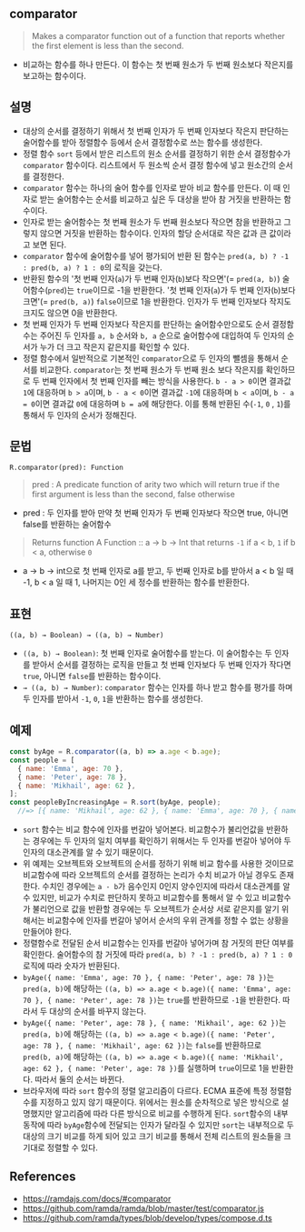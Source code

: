 ## comparator

> Makes a comparator function out of a function that reports whether the first element is less than the second.
- 비교하는 함수를 하나 만든다. 이 함수는 첫 번째 원소가 두 번째 원소보다 작은지를 보고하는 함수이다.

## 설명

- 대상의 순서를 결정하기 위해서 첫 번째 인자가 두 번째 인자보다 작은지 판단하는 술어함수를 받아 정렬함수 등에서 순서 결정함수로 쓰는 함수를 생성한다.
- 정렬 함수 `sort` 등에서 받은 리스트의 원소 순서를 결정하기 위한 순서 결정함수가 `comparator` 함수이다. 리스트에서 두 원소씩 순서 결정 함수에 넣고 원소간의 순서를 결정한다.
- `comparator` 함수는 하나의 술어 함수를 인자로 받아 비교 함수를 만든다. 이 때 인자로 받는 술어함수는 순서를 비교하고 싶은 두 대상을 받아 참 거짓을 반환하는 함수이다.
- 인자로 받는 술어함수는 첫 번째 원소가 두 번째 원소보다 작으면 참을 반환하고 그렇지 않으면 거짓을 반환하는 함수이다. 인자의 할당 순서대로 작은 값과 큰 값이라고 보면 된다.
- `comparator` 함수에 술어함수를 넣어 평가되어 반환 된 함수는 `pred(a, b) ? -1 : pred(b, a) ? 1 : 0`의 로직을 갖는다.
- 반환된 함수의 '첫 번째 인자(`a`)가 두 번째 인자(`b`)보다 작으면'(= `pred(a, b)`) 술어함수(`pred`)는 `true`이므로 -1을 반환한다. '첫 번째 인자(`a`)가 두 번째 인자(`b`)보다 크면'(= `pred(b, a)`) `false`이므로 1을 반환한다. 인자가 두 번째 인자보다 작지도 크지도 않으면 0을 반환한다.
- 첫 번째 인자가 두 번째 인자보다 작은지를 판단하는 술어함수만으로도 순서 결정함수는 주어진 두 인자를 `a, b` 순서와 `b, a` 순으로 술어함수에 대입하여 두 인자의 순서가 누가 더 크고 작은지 같은지를 확인할 수 있다.
- 정렬 함수에서 일반적으로 기본적인 `comparator`으로 두 인자의 뺄셈을 통해서 순서를 비교한다. `comparator`는 첫 번째 원소가 두 번째 원소 보다 작은지를 확인하므로 두 번째 인자에서 첫 번째 인자를 빼는 방식을 사용한다. `b - a > 0`이면 결과값 `1`에 대응하며 `b > a`이며, `b - a < 0`이면 결과값 `-1`에 대응하며 `b < a`이며,  `b - a = 0`이면 결과값 `0`에 대응하며 `b = a`에 해당한다. 이를 통해 반환된 수(`-1`, `0` , `1`)를 통해서 두 인자의 순서가 정해진다.

## 문법

```
R.comparator(pred): Function
```

> pred : A predicate function of arity two which will return true if the first argument is less than the second, false otherwise
- pred : 두 인자를 받아 만약 첫 번째 인자가 두 번째 인자보다 작으면 true, 아니면 false를 반환하는 술어함수
> Returns function A Function :: a -> b -> Int that returns `-1` if a < b, `1` if b < a, otherwise `0`
- a -> b -> int으로 첫 번째 인자로 a를 받고, 두 번째 인자로 b를 받아서 a < b 일 때 -1, b < a 일 때 1, 나머지는 0인 세 정수를 반환하는 함수를 반환한다.

## 표현

```
((a, b) → Boolean) → ((a, b) → Number)
```

- `((a, b) → Boolean)`: 첫 번째 인자로 술어함수를 받는다. 이 술어함수는 두 인자를 받아서 순서를 결정하는 로직을 만들고 첫 번째 인자보다 두 번째 인자가 작다면 `true`, 아니면 `false`를 반환하는 함수이다.
- `→ ((a, b) → Number)`: `comparator` 함수는 인자를 하나 받고 함수를 평가를 하며 두 인자를 받아서 `-1`, `0`, `1`을 반환하는 함수를 생성한다.

## 예제

```js
const byAge = R.comparator((a, b) => a.age < b.age);
const people = [
  { name: 'Emma', age: 70 },
  { name: 'Peter', age: 78 },
  { name: 'Mikhail', age: 62 },
];
const peopleByIncreasingAge = R.sort(byAge, people);
  //=> [{ name: 'Mikhail', age: 62 }, { name: 'Emma', age: 70 }, { name: 'Peter', age: 78 }]
```

- `sort` 함수는 비교 함수에 인자를 번갈아 넣어본다. 비교함수가 불리언값을 반환하는 경우에는 두 인자의 일치 여부를 확인하기 위해서는 두 인자를 번갈아 넣어야 두 인자의 대소관계를 알 수 있기 때문이다.
- 위 예제는 오브젝트와 오브젝트의 순서를 정하기 위해 비교 함수를 사용한 것이므로 비교함수에 따라 오브젝트의 순서를 결정하는 논리가 수치 비교가 아닐 경우도 존재한다. 수치인 경우에는 `a - b`가 음수인지 0인지 양수인지에 따라서 대소관계를 알 수 있지만, 비교가 수치로 판단하지 못하고 비교함수를 통해서 알 수 있고 비교함수가 불리언으로 값을 반환할 경우에는 두 오브젝트가 순서상 서로 같은지를 알기 위해서는 비교함수에 인자를 번갈아 넣어서 순서의 우위 관계를 정할 수 없는 상황을 만들어야 한다.
- 정렬함수로 전달된 순서 비교함수는 인자를 번갈아 넣어가며 참 거짓의 판단 여부를 확인한다. 술어함수의 참 거짓에 따라 `pred(a, b) ? -1 : pred(b, a) ? 1 : 0` 로직에 따라 숫자가 반환된다.
- `byAge({ name: 'Emma', age: 70 }, { name: 'Peter', age: 78 })`는 `pred(a, b)`에 해당하는 `((a, b) => a.age < b.age)({ name: 'Emma', age: 70 }, { name: 'Peter', age: 78 })`는 `true`를 반환하므로 `-1`을 반환한다. 따라서 두 대상의 순서를 바꾸지 않는다.
- `byAge({ name: 'Peter', age: 78 }, { name: 'Mikhail', age: 62 })`는 `pred(a, b)`에 해당하는 `((a, b) => a.age < b.age)({ name: 'Peter', age: 78 }, { name: 'Mikhail', age: 62 })`는 `false`를 반환하므로 ` pred(b, a)`에 해당하는 `((a, b) => a.age < b.age)({ name: 'Mikhail', age: 62 }, { name: 'Peter', age: 78 })`를 실행하며 `true`이므로 1을 반환한다. 따라서 둘의 순서는 바뀐다.
- 브라우저에 따라 `sort` 함수의 정렬 알고리즘이 다르다. ECMA 표준에 특정 정렬함수를 지정하고 있지 않기 때문이다. 위에서는 원소를 순차적으로 넣은 방식으로 설명했지만 알고리즘에 따라 다른 방식으로 비교를 수행하게 된다. `sort`함수의 내부 동작에 따라 `byAge`함수에 전달되는 인자가 달라질 수 있지만 `sort`는 내부적으로 두 대상의 크기 비교를 하게 되어 있고 크기 비교를 통해서 전체 리스트의 원소들을 크기대로 정렬할 수 있다.

## References
- https://ramdajs.com/docs/#comparator
- https://github.com/ramda/ramda/blob/master/test/comparator.js
- https://github.com/ramda/types/blob/develop/types/compose.d.ts
